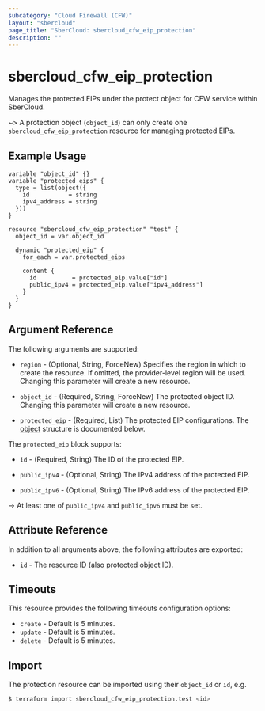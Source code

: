 ```yaml
---
subcategory: "Cloud Firewall (CFW)"
layout: "sbercloud"
page_title: "SberCloud: sbercloud_cfw_eip_protection"
description: ""
---
```


# sbercloud_cfw_eip_protection

Manages the protected EIPs under the protect object for CFW service within SberCloud.

~> A protection object (`object_id`) can only create one `sbercloud_cfw_eip_protection` resource for managing
protected EIPs.

## Example Usage

```hcl
variable "object_id" {}
variable "protected_eips" {
  type = list(object({
    id           = string
    ipv4_address = string
  }))
}

resource "sbercloud_cfw_eip_protection" "test" {
  object_id = var.object_id

  dynamic "protected_eip" {
    for_each = var.protected_eips

    content {
      id          = protected_eip.value["id"]
      public_ipv4 = protected_eip.value["ipv4_address"]
    }
  }
}
```

## Argument Reference

The following arguments are supported:

* `region` - (Optional, String, ForceNew) Specifies the region in which to create the resource.
  If omitted, the provider-level region will be used. Changing this parameter will create a new resource.

* `object_id` - (Required, String, ForceNew) The protected object ID.
  Changing this parameter will create a new resource.

* `protected_eip` - (Required, List) The protected EIP configurations.
  The [object](#cfw_protected_eip) structure is documented below.

<a name="cfw_protected_eip"></a>
The `protected_eip` block supports:

* `id` - (Required, String) The ID of the protected EIP.

* `public_ipv4` - (Optional, String) The IPv4 address of the protected EIP.

* `public_ipv6` - (Optional, String) The IPv6 address of the protected EIP.

-> At least one of `public_ipv4` and `public_ipv6` must be set.

## Attribute Reference

In addition to all arguments above, the following attributes are exported:

* `id` - The resource ID (also protected object ID).

## Timeouts

This resource provides the following timeouts configuration options:

* `create` - Default is 5 minutes.
* `update` - Default is 5 minutes.
* `delete` - Default is 5 minutes.

## Import

The protection resource can be imported using their `object_id` or `id`, e.g.

```bash
$ terraform import sbercloud_cfw_eip_protection.test <id>
```
